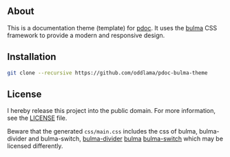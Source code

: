 ## About

This is a documentation theme (template) for [pdoc](https://github.com/mitmproxy/pdoc).
It uses the [bulma](https://bulma.io) CSS framework to provide a modern and responsive design.

## Installation

```bash
git clone --recursive https://github.com/oddlama/pdoc-bulma-theme
```

## License

I hereby release this project into the public domain.
For more information, see the [LICENSE](./LICENSE) file.

Beware that the generated `css/main.css` includes the css of bulma, bulma-divider and bulma-switch,
[bulma-divider](https://github.com/CreativeBulma/bulma-divider)
[bulma](https://github.com/jgthms/bulma)
[bulma-switch](https://github.com/Wikiki/bulma-switch)
which may be licensed differently.

